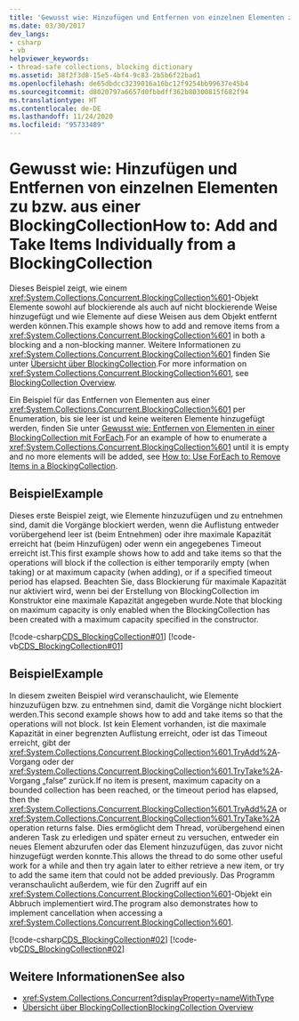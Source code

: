 ```yaml
---
title: 'Gewusst wie: Hinzufügen und Entfernen von einzelnen Elementen zu bzw. aus einer BlockingCollection'
ms.date: 03/30/2017
dev_langs:
- csharp
- vb
helpviewer_keywords:
- thread-safe collections, blocking dictionary
ms.assetid: 38f2f3d8-15e5-4bf4-9c83-2b5b6f22bad1
ms.openlocfilehash: de65dbdcc3239016a16bc12f9254bb99637e45b4
ms.sourcegitcommit: d8020797a6657d0fbbdff362b80300815f682f94
ms.translationtype: HT
ms.contentlocale: de-DE
ms.lasthandoff: 11/24/2020
ms.locfileid: "95733489"
---
```

# <a name="how-to-add-and-take-items-individually-from-a-blockingcollection"></a><span data-ttu-id="cf0f5-102">Gewusst wie: Hinzufügen und Entfernen von einzelnen Elementen zu bzw. aus einer BlockingCollection</span><span class="sxs-lookup"><span data-stu-id="cf0f5-102">How to: Add and Take Items Individually from a BlockingCollection</span></span>

<span data-ttu-id="cf0f5-103">Dieses Beispiel zeigt, wie einem <xref:System.Collections.Concurrent.BlockingCollection%601>-Objekt Elemente sowohl auf blockierende als auch auf nicht blockierende Weise hinzugefügt und wie Elemente auf diese Weisen aus dem Objekt entfernt werden können.</span><span class="sxs-lookup"><span data-stu-id="cf0f5-103">This example shows how to add and remove items from a <xref:System.Collections.Concurrent.BlockingCollection%601> in both a blocking and a non-blocking manner.</span></span> <span data-ttu-id="cf0f5-104">Weitere Informationen zu <xref:System.Collections.Concurrent.BlockingCollection%601> finden Sie unter [Übersicht über BlockingCollection](blockingcollection-overview.md).</span><span class="sxs-lookup"><span data-stu-id="cf0f5-104">For more information on <xref:System.Collections.Concurrent.BlockingCollection%601>, see [BlockingCollection Overview](blockingcollection-overview.md).</span></span>  
  
 <span data-ttu-id="cf0f5-105">Ein Beispiel für das Entfernen von Elementen aus einer <xref:System.Collections.Concurrent.BlockingCollection%601> per Enumeration, bis sie leer ist und keine weiteren Elemente hinzugefügt werden, finden Sie unter [Gewusst wie: Entfernen von Elementen in einer BlockingCollection mit ForEach](how-to-use-foreach-to-remove.md).</span><span class="sxs-lookup"><span data-stu-id="cf0f5-105">For an example of how to enumerate a <xref:System.Collections.Concurrent.BlockingCollection%601> until it is empty and no more elements will be added, see [How to: Use ForEach to Remove Items in a BlockingCollection](how-to-use-foreach-to-remove.md).</span></span>
  
## <a name="example"></a><span data-ttu-id="cf0f5-106">Beispiel</span><span class="sxs-lookup"><span data-stu-id="cf0f5-106">Example</span></span>  

 <span data-ttu-id="cf0f5-107">Dieses erste Beispiel zeigt, wie Elemente hinzuzufügen und zu entnehmen sind, damit die Vorgänge blockiert werden, wenn die Auflistung entweder vorübergehend leer ist (beim Entnehmen) oder ihre maximale Kapazität erreicht hat (beim Hinzufügen) oder wenn ein angegebenes Timeout erreicht ist.</span><span class="sxs-lookup"><span data-stu-id="cf0f5-107">This first example shows how to add and take items so that the operations will block if the collection is either temporarily empty (when taking) or at maximum capacity (when adding), or if a specified timeout period has elapsed.</span></span> <span data-ttu-id="cf0f5-108">Beachten Sie, dass Blockierung für maximale Kapazität nur aktiviert wird, wenn bei der Erstellung von BlockingCollection im Konstruktor eine maximale Kapazität angegeben wurde.</span><span class="sxs-lookup"><span data-stu-id="cf0f5-108">Note that blocking on maximum capacity is only enabled when the BlockingCollection has been created with a maximum capacity specified in the constructor.</span></span>  
  
 [!code-csharp[CDS_BlockingCollection#01](../../../../samples/snippets/csharp/VS_Snippets_Misc/cds_blockingcollection/cs/example01.cs#01)]
 [!code-vb[CDS_BlockingCollection#01](../../../../samples/snippets/visualbasic/VS_Snippets_Misc/cds_blockingcollection/vb/simpleblocking.vb#01)]  
  
## <a name="example"></a><span data-ttu-id="cf0f5-109">Beispiel</span><span class="sxs-lookup"><span data-stu-id="cf0f5-109">Example</span></span>  

 <span data-ttu-id="cf0f5-110">In diesem zweiten Beispiel wird veranschaulicht, wie Elemente hinzuzufügen bzw. zu entnehmen sind, damit die Vorgänge nicht blockiert werden.</span><span class="sxs-lookup"><span data-stu-id="cf0f5-110">This second example shows how to add and take items so that the operations will not block.</span></span> <span data-ttu-id="cf0f5-111">Ist kein Element vorhanden, ist die maximale Kapazität in einer begrenzten Auflistung erreicht, oder ist das Timeout erreicht, gibt der <xref:System.Collections.Concurrent.BlockingCollection%601.TryAdd%2A>-Vorgang oder der <xref:System.Collections.Concurrent.BlockingCollection%601.TryTake%2A>-Vorgang „false“ zurück.</span><span class="sxs-lookup"><span data-stu-id="cf0f5-111">If no item is present, maximum capacity on a bounded collection has been reached, or the timeout period has elapsed, then the <xref:System.Collections.Concurrent.BlockingCollection%601.TryAdd%2A> or <xref:System.Collections.Concurrent.BlockingCollection%601.TryTake%2A> operation returns false.</span></span> <span data-ttu-id="cf0f5-112">Dies ermöglicht dem Thread, vorübergehend einen anderen Task zu erledigen und später erneut zu versuchen, entweder ein neues Element abzurufen oder das Element hinzuzufügen, das zuvor nicht hinzugefügt werden konnte.</span><span class="sxs-lookup"><span data-stu-id="cf0f5-112">This allows the thread to do some other useful work for a while and then try again later to either retrieve a new item, or try to add the same item that could not be added previously.</span></span> <span data-ttu-id="cf0f5-113">Das Programm veranschaulicht außerdem, wie für den Zugriff auf ein <xref:System.Collections.Concurrent.BlockingCollection%601>-Objekt ein Abbruch implementiert wird.</span><span class="sxs-lookup"><span data-stu-id="cf0f5-113">The program also demonstrates how to implement cancellation when accessing a <xref:System.Collections.Concurrent.BlockingCollection%601>.</span></span>  
  
 [!code-csharp[CDS_BlockingCollection#02](../../../../samples/snippets/csharp/VS_Snippets_Misc/cds_blockingcollection/cs/example02.cs#02)]
 [!code-vb[CDS_BlockingCollection#02](../../../../samples/snippets/visualbasic/VS_Snippets_Misc/cds_blockingcollection/vb/nonblockingbc.vb#02)]  
  
## <a name="see-also"></a><span data-ttu-id="cf0f5-114">Weitere Informationen</span><span class="sxs-lookup"><span data-stu-id="cf0f5-114">See also</span></span>

- <xref:System.Collections.Concurrent?displayProperty=nameWithType>
- [<span data-ttu-id="cf0f5-115">Übersicht über BlockingCollection</span><span class="sxs-lookup"><span data-stu-id="cf0f5-115">BlockingCollection Overview</span></span>](blockingcollection-overview.md)

